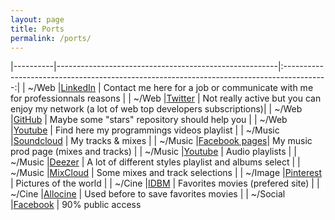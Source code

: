 ```yaml
---
layout: page
title: Ports
permalink: /ports/
---
```


|----------|-------------------------------------------------------|:-----------------------------------------------------------------------------------------:|
| ~/Web    |[LinkedIn](https://www.linkedin.com/in/axxon/)         | Contact me here for a job or communicate with me for professionnals reasons               |
| ~/Web    |[Twitter](https://twitter.com/PhronimaAxxon)           | Not really active but you can enjoy my network (a lot of web top developers subscriptions)|
| ~/Web    |[GitHub](https://github.com/Axxon)                     | Maybe some "stars" repository should help you                                             |
| ~/Web    |[Youtube](https://bitlink.me/g4Z7B)                    | Find here my programmings videos playlist                                                 |
| ~/Music  |[Soundcloud](https://soundcloud.com/axxon_board)       | My tracks & mixes                                                                         |
| ~/Music  |[Facebook pages](https://www.facebook.com/axxonisaxxon)| My music prod page (mixes and tracks)                                                     |
| ~/Music  |[Youtube](https://bitlink.me/ArrlA)                    | Audio playlists                                                                           |
| ~/Music  |[Deezer](https://www.deezer.com/en/profile/4661204)    | A lot of different styles playlist and albums select                                      |
| ~/Music  |[MixCloud](https://www.mixcloud.com/Axxon/)            | Some mixes and track selections                                                           |
| ~/Image  |[Pinterest](https://www.pinterest.fr/toulilou/)        | Pictures of the world                                                                     |
| ~/Cine   |[IDBM](https://www.imdb.com/user/ur27334025/)          | Favorites movies (prefered site)                                                          |
| ~/Cine   |[Allocine](https://bitlink.me/BlWNM)                   | Used before to save favorites movies                                                      |
| ~/Social |[Facebook](https://www.facebook.com/Axxon/)            | 90% public access

